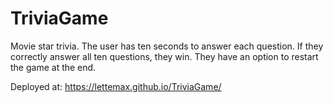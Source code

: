# TriviaGame
Movie star trivia. 
The user has ten seconds to answer each question. 
If they correctly answer all ten questions, they win. 
They have an option to restart the game at the end.

Deployed at: https://lettemax.github.io/TriviaGame/

